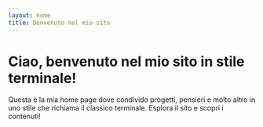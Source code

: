 ```yaml
---
layout: home
title: Benvenuto nel mio sito
---
```


# Ciao, benvenuto nel mio sito in stile terminale!

Questa è la mia home page dove condivido progetti, pensieri e molto altro in uno stile che richiama il classico terminale. Esplora il sito e scopri i contenuti!
